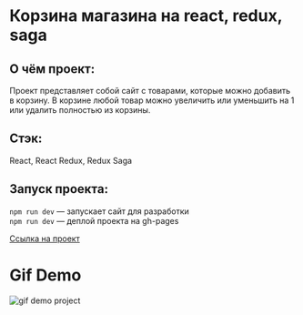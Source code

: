 # Корзина магазина на react, redux, saga

## О чём проект:
Проект представляет собой сайт с товарами, которые можно добавить в корзину. В корзине любой товар можно увеличить или уменьшить на 1 или удалить полностью из корзины.

## Стэк: 
React, React Redux, Redux Saga

## Запуск проекта:

`npm run dev` — запускает сайт для разработки <br>
`npm run dev` — деплой проекта на gh-pages

[Ссылка на проект](https://futurecatf.github.io/shopping-cart-react-redux)

# Gif Demo
![gif demo project](http://g.recordit.co/HtuOhNiPuH.gif)
